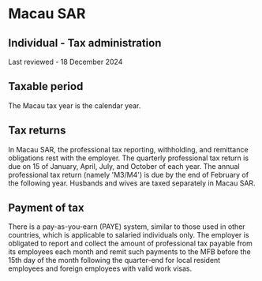 # Macau SAR
## Individual - Tax administration
Last reviewed - 18 December 2024
## Taxable period
The Macau tax year is the calendar year.
## Tax returns
In Macau SAR, the professional tax reporting, withholding, and remittance obligations rest with the employer.
The quarterly professional tax return is due on 15 of January, April, July, and October of each year. The annual professional tax return (namely 'M3/M4') is due by the end of February of the following year.
Husbands and wives are taxed separately in Macau SAR.
## Payment of tax
There is a pay-as-you-earn (PAYE) system, similar to those used in other countries, which is applicable to salaried individuals only. The employer is obligated to report and collect the amount of professional tax payable from its employees each month and remit such payments to the MFB before the 15th day of the month following the quarter-end for local resident employees and foreign employees with valid work visas.
